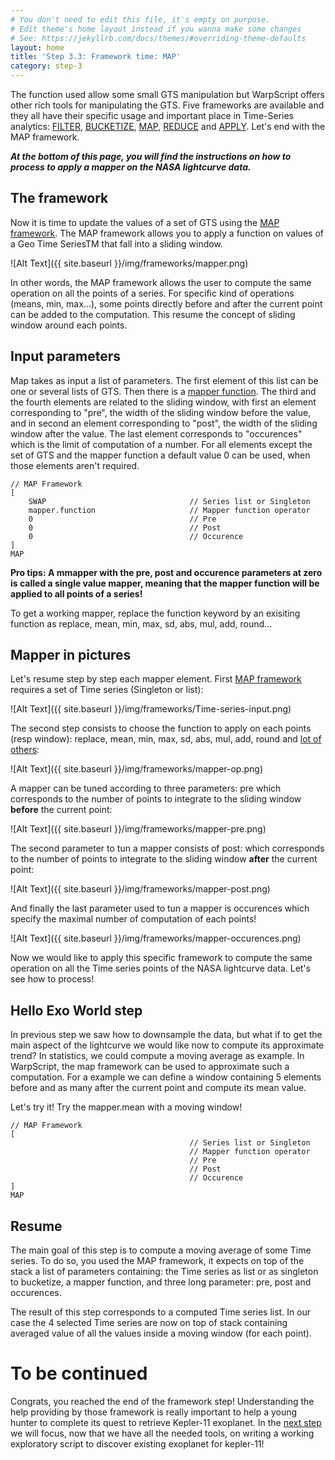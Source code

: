 ```yaml
---
# You don't need to edit this file, it's empty on purpose.
# Edit theme's home layout instead if you wanna make some changes
# See: https://jekyllrb.com/docs/themes/#overriding-theme-defaults
layout: home
title: 'Step 3.3: Framework time: MAP'
category: step-3
---
```




The function used allow some small GTS manipulation but WarpScript offers other rich tools for manipulating the GTS. Five frameworks are available and they all have their specific usage and important place in Time-Series analytics: [FILTER](http://www.warp10.io/reference/frameworks/framework-filter/), [BUCKETIZE](http://www.warp10.io/reference/frameworks/framework-bucketize/), [MAP](http://www.warp10.io/reference/frameworks/framework-map/), [REDUCE](http://www.warp10.io/reference/frameworks/framework-reduce/) and [APPLY](http://www.warp10.io/reference/frameworks/framework-apply/). Let's end with the MAP framework.

***At the bottom of this page, you will find the instructions on how to process to apply a mapper on the NASA lightcurve data.***

## The framework

Now it is time to update the values of a set of GTS using the [MAP framework](http://www.warp10.io/reference/frameworks/framework-map/). The MAP framework allows you to apply a function on values of a Geo Time SeriesTM that fall into a sliding window.

![Alt Text]({{ site.baseurl }}/img/frameworks/mapper.png)

In other words, the MAP framework allows the user to compute the same operation on all the points of a series. For specific kind of operations (means, min, max...), some points directly before and after the current point can be added to the computation. This resume the concept of sliding window around each points.

## Input parameters

Map takes as input a list of parameters. The first element of this list can be one or several lists of GTS. Then there is a [mapper function](http://www.warp10.io/reference/#framework-mappers). The third and the fourth elements are related to the sliding window, with first an element corresponding to "pre", the width of the sliding window before the value, and in second an element corresponding to "post", the width of the sliding window after the value. The last element corresponds to "occurences" which is the limit of computation of a number. For all elements except the set of GTS and the mapper function a default value 0 can be used, when those elements aren't required.

```
// MAP Framework
[
    SWAP                                // Series list or Singleton
    mapper.function                     // Mapper function operator
    0                                   // Pre
    0                                   // Post
    0                                   // Occurence
]
MAP

```

**Pro tips: A mmapper with the pre, post and occurence parameters at zero is called a single value mapper, meaning that the mapper function will be applied to all points of a series!**

To get a working mapper, replace the function keyword by an exisiting function as replace, mean, min, max, sd, abs, mul, add, round...

## Mapper in pictures

Let's resume step by step each mapper element. First [MAP framework](http://www.warp10.io/reference/frameworks/framework-map/) requires a set of Time series (Singleton or list):

![Alt Text]({{ site.baseurl }}/img/frameworks/Time-series-input.png)

The second step consists to choose the function to apply on each points (resp window): replace, mean, min, max, sd, abs, mul, add, round and [lot of others](http://www.warp10.io/reference/reference/#mappers):

![Alt Text]({{ site.baseurl }}/img/frameworks/mapper-op.png)

A mapper can be tuned according to three parameters: pre which corresponds to the number of points to integrate to the sliding window **before** the current point:

![Alt Text]({{ site.baseurl }}/img/frameworks/mapper-pre.png)

The second parameter to tun a mapper consists of post: which corresponds to the number of points to integrate to the sliding window **after** the current point:

![Alt Text]({{ site.baseurl }}/img/frameworks/mapper-post.png)

And finally the last parameter used to tun a mapper is occurences which specify the maximal number of computation of each points!

![Alt Text]({{ site.baseurl }}/img/frameworks/mapper-occurences.png)

Now we would like to apply this specific framework to compute the same operation on all the Time series points of the NASA lightcurve data. Let's see how to process!

## Hello Exo World step

In previous step we saw how to downsample the data, but what if to get the main aspect of the lightcurve we would like now to compute its approximate trend? In statistics, we could compute a moving average as example. In WarpScript, the map framework can be used to approximate such a computation. For a example we can define a window containing 5 elements before and as many after the current point and compute its mean value.

Let's try it! Try the mapper.mean with a moving window!

```
// MAP Framework
[
                                        // Series list or Singleton
                                        // Mapper function operator
                                        // Pre
                                        // Post
                                        // Occurence
]
MAP

```

## Resume

The main goal of this step is to compute a moving average of some Time series. To do so, you used the MAP framework, it expects on top of the stack a list of parameters containing: the Time series as list or as singleton to bucketize, a mapper function, and three long parameter: pre, post and occurences.

The result of this step corresponds to a computed Time series list. In our case the 4 selected Time series are now on top of stack containing averaged value of all the values inside a moving window (for each point).

# To be continued

Congrats, you reached the end of the framework step! Understanding the help providing by those framework is really important to help a young hunter to complete its quest to retrieve Kepler-11 exoplanet. In the [next step](/step-4-First-Exo-Detection/4.1-Yet-another-framework-APPLY/) we will focus, now that we have all the needed tools, on writing a working exploratory script to discover existing exoplanet for kepler-11!
